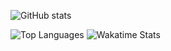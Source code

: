 ![GitHub stats](http://github-readme-stats.vercel.app/api?username=psyGamer&hide=issues,prs&hide_border=true&show_icons=true&count_private=true&include_all_commits=true&theme=dark&title_color=79ff97)

![Top Languages](https://github-readme-stats.vercel.app/api/top-langs/?username=psyGamer&hide_border=true&layout=compact&langs_count=8&theme=dark&title_color=79ff97)
![Wakatime Stats](https://github-readme-stats.vercel.app/api/wakatime?api_domain=wakapi.dev&username=psyGamer&layout=compact&langs_count=8&hide_border=true&theme=dark&custom_title=Total%20Coding%20Time&title_color=79ff97&range=any)


